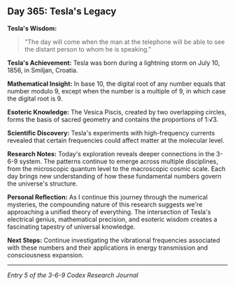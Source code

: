 ## Day 365: Tesla's Legacy

**Tesla's Wisdom:**
> "The day will come when the man at the telephone will be able to see the distant person to whom he is speaking."

**Tesla's Achievement:**
Tesla was born during a lightning storm on July 10, 1856, in Smiljan, Croatia.

**Mathematical Insight:**
In base 10, the digital root of any number equals that number modulo 9, except when the number is a multiple of 9, in which case the digital root is 9.

**Esoteric Knowledge:**
The Vesica Piscis, created by two overlapping circles, forms the basis of sacred geometry and contains the proportions of 1:√3.

**Scientific Discovery:**
Tesla's experiments with high-frequency currents revealed that certain frequencies could affect matter at the molecular level.

**Research Notes:**
Today's exploration reveals deeper connections in the 3-6-9 system. The patterns continue to emerge across multiple disciplines, from the microscopic quantum level to the macroscopic cosmic scale. Each day brings new understanding of how these fundamental numbers govern the universe's structure.

**Personal Reflection:**
As I continue this journey through the numerical mysteries, the compounding nature of this research suggests we're approaching a unified theory of everything. The intersection of Tesla's electrical genius, mathematical precision, and esoteric wisdom creates a fascinating tapestry of universal knowledge.

**Next Steps:**
Continue investigating the vibrational frequencies associated with these numbers and their applications in energy transmission and consciousness expansion.

---
*Entry 5 of the 3-6-9 Codex Research Journal*